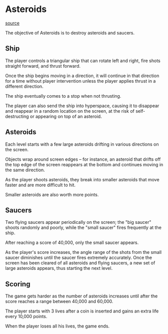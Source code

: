 
# Asteroids

[source](https://en.wikipedia.org/wiki/Asteroids_(video_game)#Gameplay)

The objective of Asteroids is to destroy asteroids and saucers.

## Ship

The player controls a triangular ship that can rotate left and right, fire shots straight forward, and thrust forward.

Once the ship begins moving in a direction, it will continue in that direction for a time without player intervention unless the player applies thrust in a different direction.

The ship eventually comes to a stop when not thrusting.

The player can also send the ship into hyperspace, causing it to disappear and reappear in a random location on the screen, at the risk of self-destructing or appearing on top of an asteroid.

## Asteroids

Each level starts with a few large asteroids drifting in various directions on the screen.

Objects wrap around screen edges – for instance, an asteroid that drifts off the top edge of the screen reappears at the bottom and continues moving in the same direction.

As the player shoots asteroids, they break into smaller asteroids that move faster and are more difficult to hit.

Smaller asteroids are also worth more points.

## Saucers

Two flying saucers appear periodically on the screen; the "big saucer" shoots randomly and poorly, while the "small saucer" fires frequently at the ship.

After reaching a score of 40,000, only the small saucer appears.

As the player's score increases, the angle range of the shots from the small saucer diminishes until the saucer fires extremely accurately. Once the screen has been cleared of all asteroids and flying saucers, a new set of large asteroids appears, thus starting the next level.

## Scoring

The game gets harder as the number of asteroids increases until after the score reaches a range between 40,000 and 60,000.

The player starts with 3 lives after a coin is inserted and gains an extra life every 10,000 points.

When the player loses all his lives, the game ends.
